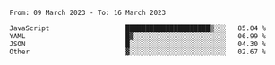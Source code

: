 <!--START_SECTION:waka-->

```text
From: 09 March 2023 - To: 16 March 2023

JavaScript                   █████████████████████▒░░░   85.04 %
YAML                         █▓░░░░░░░░░░░░░░░░░░░░░░░   06.99 %
JSON                         █░░░░░░░░░░░░░░░░░░░░░░░░   04.30 %
Other                        ▓░░░░░░░░░░░░░░░░░░░░░░░░   02.67 %
```

<!--END_SECTION:waka-->
